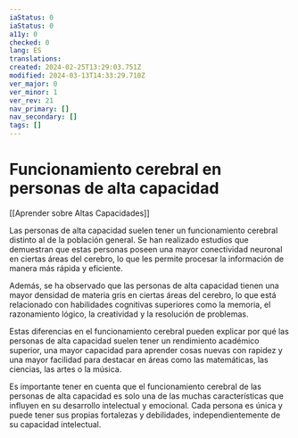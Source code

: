 ```yaml
---
iaStatus: 0
iaStatus: 0
a11y: 0
checked: 0
lang: ES
translations: 
created: 2024-02-25T13:29:03.751Z
modified: 2024-03-13T14:33:29.710Z
ver_major: 0
ver_minor: 1
ver_rev: 21
nav_primary: []
nav_secondary: []
tags: []
---
```

# Funcionamiento cerebral en personas de alta capacidad

[[Aprender sobre Altas Capacidades]]

Las personas de alta capacidad suelen tener un funcionamiento cerebral distinto al de la población general. Se han realizado estudios que demuestran que estas personas poseen una mayor conectividad neuronal en ciertas áreas del cerebro, lo que les permite procesar la información de manera más rápida y eficiente.

Además, se ha observado que las personas de alta capacidad tienen una mayor densidad de materia gris en ciertas áreas del cerebro, lo que está relacionado con habilidades cognitivas superiores como la memoria, el razonamiento lógico, la creatividad y la resolución de problemas.

Estas diferencias en el funcionamiento cerebral pueden explicar por qué las personas de alta capacidad suelen tener un rendimiento académico superior, una mayor capacidad para aprender cosas nuevas con rapidez y una mayor facilidad para destacar en áreas como las matemáticas, las ciencias, las artes o la música.

Es importante tener en cuenta que el funcionamiento cerebral de las personas de alta capacidad es solo una de las muchas características que influyen en su desarrollo intelectual y emocional. Cada persona es única y puede tener sus propias fortalezas y debilidades, independientemente de su capacidad intelectual.
